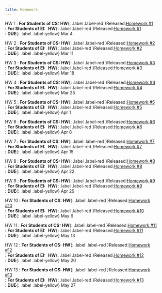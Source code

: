 ```yaml
---
title: Homework
---
```


HW 1
: **For Students of CS:** **HW**{: .label .label-red }Released:[Homework #1](https://basics.sjtu.edu.cn/~yangqizhe/pdf/la2024s/homework/LA-hw1forCS.pdf)  
: **For Students of EI:**&thinsp;&thinsp; **HW**{: .label .label-red }Released:[Homework #1](https://basics.sjtu.edu.cn/~yangqizhe/pdf/la2024s/homework/LA-hw1forEI.pdf)  
: **DUE**{: .label .label-yellow} Mar 4

HW 2
: **For Students of CS:** **HW**{: .label .label-red }Released:[Homework #2](https://basics.sjtu.edu.cn/~yangqizhe/pdf/la2024s/homework/LA-hw2forCS.pdf)  
: **For Students of EI:**&thinsp;&thinsp; **HW**{: .label .label-red }Released:[Homework #2](https://basics.sjtu.edu.cn/~yangqizhe/pdf/la2024s/homework/LA-hw2forEI.pdf)  
: **DUE**{: .label .label-yellow} Mar 11

HW 3
: **For Students of CS:** **HW**{: .label .label-red }Released:[Homework #3](https://basics.sjtu.edu.cn/~yangqizhe/pdf/la2024s/homework/LA-hw3forCS.pdf)  
: **For Students of EI:**&thinsp;&thinsp; **HW**{: .label .label-red }Released:[Homework #3](https://basics.sjtu.edu.cn/~yangqizhe/pdf/la2024s/homework/LA-hw3forEI.pdf)  
: **DUE**{: .label .label-yellow} Mar 18
  
HW 4
: **For Students of CS:** **HW**{: .label .label-red }Released:[Homework #4](https://basics.sjtu.edu.cn/~yangqizhe/pdf/la2024s/homework/LA-hw4forCS.pdf)  
: **For Students of EI:**&thinsp;&thinsp; **HW**{: .label .label-red }Released:[Homework #4](https://basics.sjtu.edu.cn/~yangqizhe/pdf/la2024s/homework/LA-hw4forEI.pdf)  
: **DUE**{: .label .label-yellow} Mar 25

HW 5
: **For Students of CS:** **HW**{: .label .label-red }Released:[Homework #5](https://basics.sjtu.edu.cn/~yangqizhe/pdf/la2024s/homework/LA-hw5forCS.pdf)  
: **For Students of EI:**&thinsp;&thinsp; **HW**{: .label .label-red }Released:[Homework #5](https://basics.sjtu.edu.cn/~yangqizhe/pdf/la2024s/homework/LA-hw5forEI.pdf)  
: **DUE**{: .label .label-yellow} Apr 1

HW 6
: **For Students of CS:** **HW**{: .label .label-red }Released:[Homework #6](https://basics.sjtu.edu.cn/~yangqizhe/pdf/la2024s/homework/LA-hw6forCS.pdf)  
: **For Students of EI:**&thinsp;&thinsp; **HW**{: .label .label-red }Released:[Homework #6](https://basics.sjtu.edu.cn/~yangqizhe/pdf/la2024s/homework/LA-hw6forEI.pdf)  
: **DUE**{: .label .label-yellow} Apr 8

HW 7
: **For Students of CS:** **HW**{: .label .label-red }Released:[Homework #7](https://basics.sjtu.edu.cn/~yangqizhe/pdf/la2024s/homework/LA-hw7forCS.pdf)  
: **For Students of EI:**&thinsp;&thinsp; **HW**{: .label .label-red }Released:[Homework #7](https://basics.sjtu.edu.cn/~yangqizhe/pdf/la2024s/homework/LA-hw7forEI.pdf)  
: **DUE**{: .label .label-yellow} Apr 15

HW 8
: **For Students of CS:** **HW**{: .label .label-red }Released:[Homework #8](https://basics.sjtu.edu.cn/~yangqizhe/pdf/la2024s/homework/LA-hw8forCS.pdf)  
: **For Students of EI:**&thinsp;&thinsp; **HW**{: .label .label-red }Released:[Homework #8](https://basics.sjtu.edu.cn/~yangqizhe/pdf/la2024s/homework/LA-hw8forEI.pdf)  
: **DUE**{: .label .label-yellow} Apr 22

HW 9
: **For Students of CS:** **HW**{: .label .label-red }Released:[Homework #9](https://basics.sjtu.edu.cn/~yangqizhe/pdf/la2024s/homework/LA-hw9forCS.pdf)  
: **For Students of EI:**&thinsp;&thinsp; **HW**{: .label .label-red }Released:[Homework #9](https://basics.sjtu.edu.cn/~yangqizhe/pdf/la2024s/homework/LA-hw9forEI.pdf)  
: **DUE**{: .label .label-yellow} Apr 29

HW 10
: **For Students of CS:** **HW**{: .label .label-red }Released:[Homework #10](https://basics.sjtu.edu.cn/~yangqizhe/pdf/la2024s/homework/LA-hw10forCS.pdf)  
: **For Students of EI:**&thinsp;&thinsp; **HW**{: .label .label-red }Released:[Homework #10](https://basics.sjtu.edu.cn/~yangqizhe/pdf/la2024s/homework/LA-hw10forEI.pdf)  
: **DUE**{: .label .label-yellow} May 6

HW 11
: **For Students of CS:** **HW**{: .label .label-red }Released:[Homework #11](https://basics.sjtu.edu.cn/~yangqizhe/pdf/la2024s/homework/LA-hw11forCS.pdf)  
: **For Students of EI:**&thinsp;&thinsp; **HW**{: .label .label-red }Released:[Homework #11](https://basics.sjtu.edu.cn/~yangqizhe/pdf/la2024s/homework/LA-hw11forEI.pdf)  
: **DUE**{: .label .label-yellow} May 13

HW 12
: **For Students of CS:** **HW**{: .label .label-red }Released:[Homework #12](https://basics.sjtu.edu.cn/~yangqizhe/pdf/la2024s/homework/LA-hw12forCS.pdf)  
: **For Students of EI:**&thinsp;&thinsp; **HW**{: .label .label-red }Released:[Homework #12](https://basics.sjtu.edu.cn/~yangqizhe/pdf/la2024s/homework/LA-hw12forEI.pdf)  
: **DUE**{: .label .label-yellow} May 20

HW 13
: **For Students of CS:** **HW**{: .label .label-red }Released:[Homework #13](https://basics.sjtu.edu.cn/~yangqizhe/pdf/la2024s/homework/LA-hw13forCS.pdf)  
: **For Students of EI:**&thinsp;&thinsp; **HW**{: .label .label-red }Released:[Homework #13](https://basics.sjtu.edu.cn/~yangqizhe/pdf/la2024s/homework/LA-hw13forEI.pdf)  
: **DUE**{: .label .label-yellow} May 27